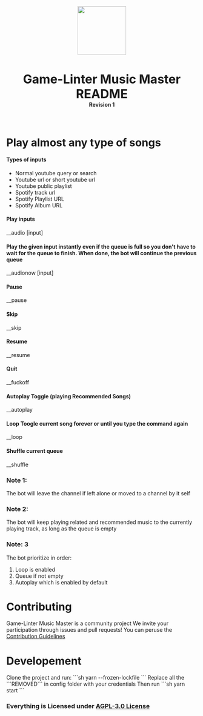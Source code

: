 <div align="center">
    <img src="https://i.imgur.com/tQrygFc.png" width="128px" style="max-width:100%;">
    <h3 style="font-size: 2rem; margin-bottom: 0">Game-Linter Music Master README</h3>
    <h4 style="margin-top: 0">Revision 1</h4>
    <br />
</div>

<html lang="en">
	    <body>
    	<h1>Play almost any type of songs</h1>
    	<h4>Types of inputs</h4>
    	<ul>
    		<li>Normal youtube query or search</li>
    		<li>Youtube url or short youtube url</li>
          	<li>Youtube public playlist</li>
    		<li>Spotify track url</li>
    		<li>
    			Spotify Playlist URL
    		</li>
          <li>
    			Spotify Album URL
    		</li>
    	</ul>
    	<h4>Play inputs</h4>
    	<p>__audio [input]</p>
    	<p></p>
      <h4>Play the given input instantly even if the queue is full so you don't have to wait for the queue to finish. When done, the bot will continue the previous queue</h4>
    	<p>__audionow [input]</p>
    	<h4>Pause</h4>
    	<p>__pause</p>
    	<h4>Skip</h4>
    	<p>__skip</p>
    	<h4>Resume</h4>
    	<p>__resume</p>
    	<h4>Quit</h4>
    	<p>__fuckoff</p>
    	<h4>Autoplay Toggle (playing Recommended Songs)</h4>
    	<p>__autoplay</p>
    	<h4>Loop Toogle current song forever or until you type the command again</h4>
    	<p>__loop</p>
      	<h4>Shuffle current queue</h4>
      	<p>__shuffle</p>
      <h3>Note 1:</h3>
      <p>The bot will leave the channel if left alone or moved to a channel by it self</p>
      <h3>Note 2:</h3>
      <p>The bot will keep playing related and recommended music to the currently playing track, as long as the queue is empty</p>
      <h3>Note: 3</h3>
      <p>The bot prioritize in order:</p>
      <ol>
      	<li>Loop is enabled</li>
        <li>Queue if not empty</li>
        <li>Autoplay which is enabled by default</li>
      </ol>
      <h1>Contributing</h1>
      <p>
      Game-Linter Music Master is a community project We invite your participation through issues and pull requests! You can peruse the <a href="https://github.com/darklight147/discord-music/blob/master/.github/CONTRIBUTING.md">
    	Contribution Guidelines
      </a>
      </p>
      <h1>Developement</h1>
       Clone the project and run:
      ```sh
      yarn --frozen-lockfile
      ```
      Replace all the ```REMOVED``` in config folder with your credentials
      Then run
      ```sh
      yarn start
      ```
      <h3>Everything is Licensed under
      <a href="https://github.com/darklight147/discord-music/blob/master/LICENSE.md">AGPL-3.0 License</a>
      </h3>
    </body>

</html>
